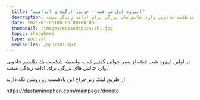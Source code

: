 ```yaml
---
  title: "اپیزود اول شب قصه - جونور ارگَنج و ابراهیم"
  description: در اولين اپيزود شب قصّه از پسر جوانی گفتيم كه به واسطه شكست يك طلسم جادويی وارد چالش های بزرگی برای ادامه زندگی مي‌شه."
  date: 2021-07-06T00:00:00+00:00
  thumbnail: /images/episodepics/sh1.jpg
  topic: shabghese
  type: podcast
  mediaFiles: /mp3/sh1.mp3
---
```

در اولين اپيزود شب قصّه از پسر جوانی گفتيم كه به واسطه شكست يك طلسم جادويی وارد چالش هاي بزرگی برای ادامه زندگی ميشه.

از طریق لینک زیر چراغ این پادکست رو روشن نگه دارید

https://dastaminophen.com/mainpage/donate